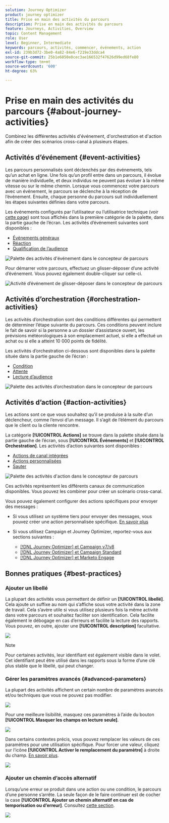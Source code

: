 ```yaml
---
solution: Journey Optimizer
product: journey optimizer
title: Prise en main des activités du parcours
description: Prise en main des activités du parcours
feature: Journeys, Activities, Overview
topic: Content Management
role: User
level: Beginner, Intermediate
keywords: parcours, activités, commencer, événements, action
exl-id: 239b3d72-3be0-4a82-84e6-f219e33ddca4
source-git-commit: 25b1e6050e0cec3ae166532f47626d99ed68fe80
workflow-type: tm+mt
source-wordcount: '600'
ht-degree: 63%

---
```


# Prise en main des activités du parcours {#about-journey-activities}

Combinez les différentes activités d&#39;événement, d&#39;orchestration et d&#39;action afin de créer des scénarios cross-canal à plusieurs étapes.

## Activités d’événement {#event-activities}

Les parcours personnalisés sont déclenchés par des événements, tels qu’un achat en ligne. Une fois qu’un profil entre dans un parcours, il évolue de manière individuelle, et deux individus ne peuvent pas évoluer à la même vitesse ou sur le même chemin. Lorsque vous commencez votre parcours avec un événement, le parcours se déclenche à la réception de l’événement. Ensuite, chaque personne du parcours suit individuellement les étapes suivantes définies dans votre parcours.

Les événements configurés par l’utilisateur ou l’utilisatrice technique (voir [cette page](../event/about-events.md)) sont tous affichés dans la première catégorie de la palette, dans la partie gauche de l’écran. Les activités d’événement suivantes sont disponibles :

* [Événements généraux](../building-journeys/general-events.md)
* [Réaction](../building-journeys/reaction-events.md)
* [Qualification de l’audience](../building-journeys/audience-qualification-events.md)

![Palette des activités d&#39;événement dans le concepteur de parcours ](assets/journey43.png)

Pour démarrer votre parcours, effectuez un glisser-déposer d’une activité d’événement. Vous pouvez également double-cliquer sur celle-ci.

![Activité d’événement de glisser-déposer dans le concepteur de parcours ](assets/journey44.png)

## Activités d’orchestration {#orchestration-activities}

Les activités d’orchestration sont des conditions différentes qui permettent de déterminer l’étape suivante du parcours. Ces conditions peuvent inclure le fait de savoir si la personne a un dossier d’assistance ouvert, les prévisions météorologiques à son emplacement actuel, si elle a effectué un achat ou si elle a atteint 10 000 points de fidélité.

Les activités d’orchestration ci-dessous sont disponibles dans la palette située dans la partie gauche de l’écran :

* [Condition](../building-journeys/condition-activity.md)
* [Attente](../building-journeys/wait-activity.md)
* [Lecture d’audience](../building-journeys/read-audience.md)

![Palette des activités d’orchestration dans le concepteur de parcours ](assets/journey49.png)

## Activités d’action {#action-activities}

Les actions sont ce que vous souhaitez qu’il se produise à la suite d’un déclencheur, comme l’envoi d’un message. Il s’agit de l’élément du parcours que le client ou la cliente rencontre.

La catégorie **[!UICONTROL Actions]** se trouve dans la palette située dans la partie gauche de l’écran, sous **[!UICONTROL Événements]** et **[!UICONTROL Orchestration]**. Les activités d’action suivantes sont disponibles :

* [Actions de canal intégrées](../building-journeys/journeys-message.md)
* [Actions personnalisées](../building-journeys/using-custom-actions.md)
* [Sauter](../building-journeys/jump.md)

![Palette des activités d&#39;action dans le concepteur de parcours ](assets/journey58.png)

Ces activités représentent les différents canaux de communication disponibles. Vous pouvez les combiner pour créer un scénario cross-canal.

<!--If you have configured custom actions, they also appear here. [Learn more](../building-journeys/using-custom-actions.md)-->

Vous pouvez également configurer des actions spécifiques pour envoyer des messages :

* Si vous utilisez un système tiers pour envoyer des messages, vous pouvez créer une action personnalisée spécifique. [En savoir plus](../action/action.md)

* Si vous utilisez Campaign et Journey Optimizer, reportez-vous aux sections suivantes :

   * [[!DNL Journey Optimizer] et Campaign v7/v8](../action/acc-action.md)
   * [[!DNL Journey Optimizer] et Campaign Standard](../action/acs-action.md)
   * [[!DNL Journey Optimizer] et Marketo Engage](../action/marketo-engage.md)

## Bonnes pratiques {#best-practices}

### Ajouter un libellé

La plupart des activités vous permettent de définir un **[!UICONTROL libellé]**. Cela ajoute un suffixe au nom qui s’affiche sous votre activité dans la zone de travail. Cela s’avère utile si vous utilisez plusieurs fois la même activité dans votre parcours et souhaitez faciliter son identification. Cela facilite également le débogage en cas d’erreurs et facilite la lecture des rapports. Vous pouvez, en outre, ajouter une **[!UICONTROL description]** facultative.

![](assets/journey-action-label.png)

>[!NOTE]
>
>Pour certaines activités, leur identifiant est également visible dans le volet. Cet identifiant peut être utilisé dans les rapports sous la forme d’une clé plus stable que le libellé, qui peut changer.

### Gérer les paramètres avancés {#advanced-parameters}

La plupart des activités affichent un certain nombre de paramètres avancés et/ou techniques que vous ne pouvez pas modifier.

![](assets/journey-advanced-parameters.png)

Pour une meilleure lisibilité, masquez ces paramètres à l’aide du bouton **[!UICONTROL Masquer les champs en lecture seule]**.

![](assets/journey-hide-read-only-fields.png)

Dans certains contextes précis, vous pouvez remplacer les valeurs de ces paramètres pour une utilisation spécifique. Pour forcer une valeur, cliquez sur l’icône **[!UICONTROL Activer le remplacement du paramètre]** à droite du champ. [En savoir plus](../configuration/primary-email-addresses.md#journey-parameters).

![](assets/journey-enable-parameter-override.png)

### Ajouter un chemin d’accès alternatif

Lorsqu’une erreur se produit dans une action ou une condition, le parcours d’une personne s’arrête. La seule façon de le faire continuer est de cocher la case **[!UICONTROL Ajouter un chemin alternatif en cas de temporisation ou d’erreur]**. Consultez [cette section](../building-journeys/using-the-journey-designer.md#paths).

![](assets/journey42.png)
